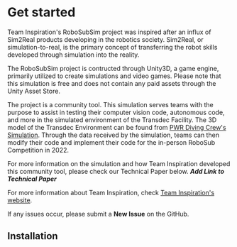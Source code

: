 # Get started

Team Inspiration's RoboSubSim project was inspired after an influx of Sim2Real products developing in the robotics society. Sim2Real, or simulation-to-real, is the primary concept of transferring the robot skills developed through simulation into the reality. 

The RoboSubSim project is contructed through Unity3D, a game engine, primarily utilized to create simulations and video games. Please note that this simulation is free and does not contain any paid assets through the Unity Asset Store.

The project is a community tool. This simulation serves teams with the purpose to assist in testing their computer vision code, autonomous code, and more in the simulated environment of the Transdec Facility. The 3D model of the Transdec Environment can be found from [PWR Diving Crew's Simulation](https://github.com/pwrdc/TransdecEnvironment). Through the data received by the simulation, teams can then modify their code and implement their code for the in-person RoboSub Competition in 2022.  

  For more information on the simulation and how Team Inspiration developed this community tool, please check our Technical Paper below. 
    ***Add Link to Technical Paper***
  
  For more information about Team Inspiration, check [Team Inspiration's website](https://team11128.wixsite.com/main).

If any issues occur, please submit a **New Issue** on the GitHub.
  
## Installation

